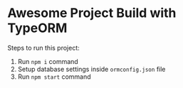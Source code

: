 # Awesome Project Build with TypeORM

Steps to run this project:

1. Run `npm i` command
2. Setup database settings inside `ormconfig.json` file
3. Run `npm start` command

<!-- npm run typeorm -- migration:generate -n MigrationName -->
<!-- npm run typeorm -- migration:run -->
